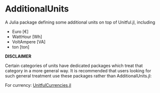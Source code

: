 # AdditionalUnits

A Julia package defining some additional units on top of Unitful.jl, including 
- Euro [€] 
- WattHour [Wh] 
- VoltAmpere [VA]
- ton [ton]

**DISCLAIMER** 

Certain categories of units have dedicated packages which treat that category in
a more general way. It is recommended that users looking for such general 
treatment use these packages rather than AdditionalUnits.jl:

For currency: [UnitfulCurrencies.jl](https://github.com/rmsrosa/UnitfulCurrencies.jl)